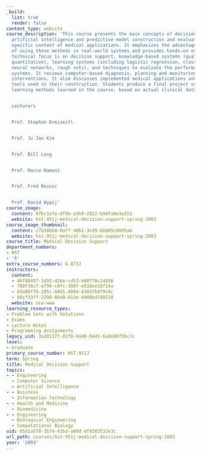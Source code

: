 ```yaml
---
_build:
  list: true
  render: false
content_type: website
course_description: 'This course presents the main concepts of decision analysis,
  artificial intelligence and predictive model construction and evaluation in the
  specific context of medical applications. It emphasizes the advantages and disadvantages
  of using these methods in real-world systems and provides hands-on experience. Its
  technical focus is on decision support, knowledge-based systems (qualitative and
  quantitative), learning systems (including logistic regression, classification trees,
  neural networks, rough sets), and techniques to evaluate the performance of such
  systems. It reviews computer-based diagnosis, planning and monitoring of therapeutic
  interventions. It also discusses implemented medical applications and the software
  tools used in their construction. Students produce a final project using the machine
  learning methods learned in the course, based on actual clinical data.


  Lecturers


  Prof. Stephan Dreiseitl


  Prof. Ju Jan Kim


  Prof. Bill Long


  Prof. Marco Ramoni


  Prof. Fred Resnic


  Prof. David Wypij'
course_image:
  content: 876c1e7e-df0b-a3b9-2822-b9dfa0e3e353
  website: hst-951j-medical-decision-support-spring-2003
course_image_thumbnail:
  content: c7b58bb0-0aff-4861-3cd9-bbb05c0095a6
  website: hst-951j-medical-decision-support-spring-2003
course_title: Medical Decision Support
department_numbers:
- HST
- '6'
extra_course_numbers: 6.873J
instructors:
  content:
  - 4bf88497-1d93-d26e-cd53-b08770c14b56
  - 780f36c7-ef90-c0fc-309f-e510ee19f14a
  - 63a00f76-105c-6091-d09d-83837b079c6c
  - 08cf33ff-2298-88a9-813e-d409bd290538
  website: ocw-www
learning_resource_types:
- Problem Sets with Solutions
- Exams
- Lecture Notes
- Programming Assignments
legacy_uid: 3a20137f-03f8-9a90-0441-6ade9b73bc7c
level:
- Graduate
primary_course_number: HST.951J
term: Spring
title: Medical Decision Support
topics:
- - Engineering
  - Computer Science
  - Artificial Intelligence
- - Business
  - Information Technology
- - Health and Medicine
  - Biomedicine
- - Engineering
  - Biological Engineering
  - Computational Biology
uid: 05d1a578-3b74-43bd-a80d-df9303532e3c
url_path: courses/hst-951j-medical-decision-support-spring-2003
year: '2003'
---
```

